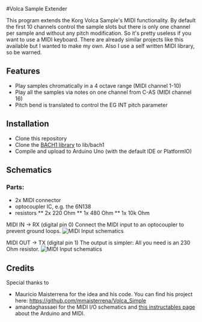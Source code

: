 #Volca Sample Extender  

This program extends the Korg Volca Sample's MIDI functionality. By default the first 10 channels control the sample slots but there is only one channel per sample and without any pitch modification. So it's pretty useless if you want to use a MIDI keyboard. There are already similar projects like this available but I wanted to make my own. Also I use a self written MIDI library, so be warned. 

## Features
* Play samples chromatically in a 4 octave range (MIDI channel 1-10)
* Play all the samples via notes on one channel from C-AS (MIDI channel 16)
* Pitch bend is translated to control the EG INT pitch parameter

## Installation
* Clone this repository
* Clone the [BACH1 library](https://github.com/derdogan/bach1) to lib/bach1
* Compile and upload to Arduino Uno (with the default IDE or PlatformIO)

## Schematics
### Parts:
* 2x MIDI connector
* optocoupler IC, e.g. the 6N138
* resistors
** 2x 220 Ohm
** 1x 480 Ohm
** 1x 10k Ohm

MIDI IN  -> RX (digital pin 0)
Connect the MIDI input to an optocoupler to prevent ground loops.
![MIDI Input schematics](http://i.imgur.com/Ew5b6qE.jpg)


MIDI OUT  -> TX (digital pin 1)
The output is simpler: All you need is an 230 Ohm resistor.
![MIDI Input schematics](http://i.imgur.com/fK5Aqsk.jpg)

## Credits
Special thanks to
* Mauricio Maisterrena for the idea and his code. You can find his project here: https://github.com/mmaisterrena/Volca_Simple
* amandaghassaei for the MIDI I/O schematics and [this instructables page](http://www.instructables.com/id/Send-and-Receive-MIDI-with-Arduino/?ALLSTEPS) about the Arduino and MIDI.
